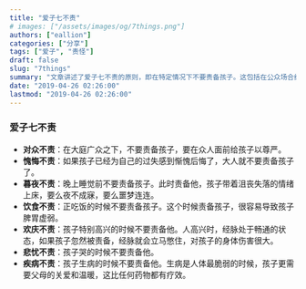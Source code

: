 ```yaml
---
title: "爱子七不责"
# images: ["/assets/images/og/7things.png"]
authors: ["eallion"]
categories: ["分享"]
tags: ["爱子", "责怪"]
draft: false
slug: "7things"
summary: "文章讲述了爱子七不责的原则，即在特定情况下不要责备孩子。这包括在公众场合给予孩子尊严，在孩子已经感到愧悔后不再责备他们，在晚上睡觉前和正吃饭时避免责备，以及在孩子高兴、哭泣或生病时都应给予关爱而非指责。这些原则旨在保护孩子的身心健康。"
date: "2019-04-26 02:26:00"
lastmod: "2019-04-26 02:26:00"
---
```


### 爱子七不责

- **对众不责**：在大庭广众之下，不要责备孩子，要在众人面前给孩子以尊严。
- **愧悔不责**：如果孩子已经为自己的过失感到惭愧后悔了，大人就不要责备孩子了。
- **暮夜不责**：晚上睡觉前不要责备孩子。此时责备他，孩子带着沮丧失落的情绪上床，要么夜不成寐，要么噩梦连连。
- **饮食不责**：正吃饭的时候不要责备孩子。这个时候责备孩子，很容易导致孩子脾胃虚弱。
- **欢庆不责**：孩子特别高兴的时候不要责备他。人高兴时，经脉处于畅通的状态，如果孩子忽然被责备，经脉就会立马憋住，对孩子的身体伤害很大。
- **悲忧不责**：孩子哭的时候不要责备他。
- **疾病不责**：孩子生病的时候不要责备他。生病是人体最脆弱的时候，孩子更需要父母的关爱和温暖，这比任何药物都有疗效。
